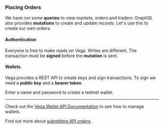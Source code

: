 ### Placing Orders 

We have run some **queries** to view markets, orders and traders. GraphQL also provides **mutations** to create and update records. Let's use this to create our own orders.

#### Authentication

Everyone is free to make reads on Vega. Writes are different. The transaction must be **signed** before the **mutation** is sent.

#### Wallets

Vega provides a REST API to create keys and sign transactions. To sign we need a **public key** and a **bearer token**.

Enter a name and password to create a testnet wallet.
___

Check out the <a href="https://docs.fairground.vega.xyz/docs/api-howtos/wallet/" target="_blank">Vega Wallet API Documentation</a> to see how to manage wallets.

Find out more about <a href="https://docs.fairground.vega.xyz/docs/api-howtos/submit-order/" target="_blank">submitting API orders</a>.


